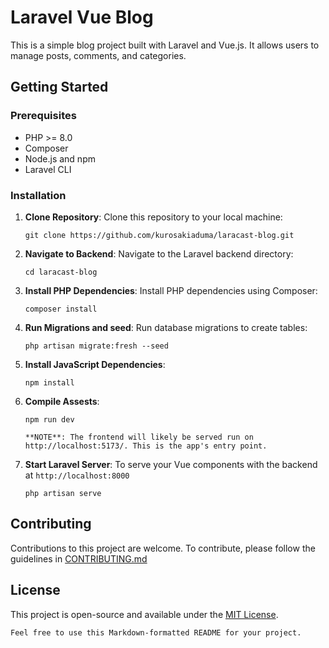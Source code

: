 # Laravel Vue Blog

This is a simple blog project built with Laravel and Vue.js. It allows users to manage posts, comments, and categories.

## Getting Started

### Prerequisites

- PHP >= 8.0
- Composer
- Node.js and npm
- Laravel CLI

### Installation

1. **Clone Repository**: Clone this repository to your local machine:

   ```shell
   git clone https://github.com/kurosakiaduma/laracast-blog.git
    ```
2. **Navigate to Backend**: Navigate to the Laravel backend directory:
    ```
   cd laracast-blog
    ```
3. **Install PHP Dependencies**: Install PHP dependencies using Composer:
    ```angular2html
    composer install
    ```
4. **Run Migrations and seed**: Run database migrations to create tables:
    ```
    php artisan migrate:fresh --seed
    ```
5. **Install JavaScript Dependencies**:
    ```angular2html
    npm install
    ```
6. **Compile Assests**:
    ```angular2html
    npm run dev
    ```
   `**NOTE**: The frontend will likely be served run on http://localhost:5173/. This is the app's entry point.`
7. **Start Laravel Server**: To serve your Vue components with the backend at `http://localhost:8000`
    ```angular2html
    php artisan serve
    ```

## Contributing
Contributions to this project are welcome. To contribute, please follow the guidelines in [CONTRIBUTING.md](https://contributing.md/)

## License
This project is open-source and available under the [MIT License](https://opensource.org/license/mit/).
```angular2html
Feel free to use this Markdown-formatted README for your project.
```
